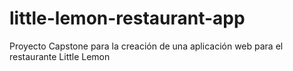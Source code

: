 # little-lemon-restaurant-app
Proyecto Capstone para la creación de una aplicación web para el restaurante Little Lemon
